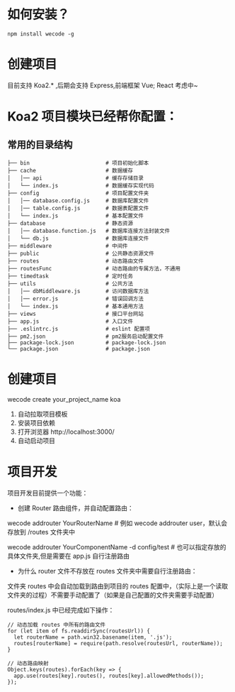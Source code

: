# 如何安装？

`npm install wecode -g`

# 创建项目

目前支持 Koa2.\* ,后期会支持 Express,前端框架 Vue; React 考虑中~

# Koa2 项目模块已经帮你配置：

## 常用的目录结构

```
├── bin                        # 项目初始化脚本
├── cache                      # 数据缓存
│   │── api                    # 缓存存储目录
│   └── index.js               # 数据缓存实现代码
├── config                     # 项目配置文件夹
│   │── database.config.js     # 数据库配置文件
│   │── table.config.js        # 数据表配置文件
│   └── index.js               # 基本配置文件
├── database                   # 静态资源
│   │── database.function.js   # 数据库连接方法封装文件
│   └── db.js                  # 数据库连接文件
├── middleware                 # 中间件
├── public                     # 公共静态资源文件
├── routes                     # 动态路由文件
├── routesFunc                 # 动态路由的专属方法，不通用
├── timedtask                  # 定时任务
├── utils                      # 公共方法
│   │── dbMiddleware.js        # 访问数据库方法
│   │── error.js               # 错误回调方法
│   └── index.js               # 基本通用方法
├── views                      # 接口平台网站
├── app.js                     # 入口文件
├── .eslintrc.js               # eslint 配置项
├── pm2.json                   # pm2服务启动配置文件
├── package-lock.json          # package-lock.json
└── package.json               # package.json
```

# 创建项目

wecode create your_project_name koa

1. 自动拉取项目模板
2. 安装项目依赖
3. 打开浏览器 http://localhost:3000/
4. 自动启动项目

# 项目开发

项目开发目前提供一个功能：

- 创建 Router 路由组件，并自动配置路由：

wecode addrouter YourRouterName # 例如 wecode addrouter user，默认会存放到 /routes 文件夹中

wecode addrouter YourComponentName -d config/test # 也可以指定存放的具体文件夹,但是需要在 app.js 自行注册路由

- 为什么 router 文件不存放在 routes 文件夹中需要自行注册路由：

文件夹 routes 中会自动加载到路由到项目的 routes 配置中，（实际上是一个读取文件夹的过程）不需要手动配置了（如果是自己配置的文件夹需要手动配置）

routes/index.js 中已经完成如下操作：

```
// 动态加载 routes 中所有的路由文件
for (let item of fs.readdirSync(routesUrl)) {
  let routerName = path.win32.basename(item, '.js');
  routes[routerName] = require(path.resolve(routesUrl, routerName));
}

// 动态路由映射
Object.keys(routes).forEach(key => {
  app.use(routes[key].routes(), routes[key].allowedMethods());
});
```
